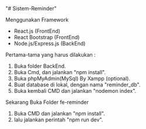"# Sistem-Reminder"

Menggunakan Framework
- React.js (FrontEnd)
- React Bootstrap (FrontEnd)
- Node.js/Express.js (BackEnd)

Pertama-tama yang harus dilakukan :

1. Buka folder BackEnd.
2. Buka Cmd, dan jalankan "npm install".
3. Buka phpMyAdmin(MySql) By Xampp (optional).
4. Buat database di lokal, dengan nama "reminder_db".
5. Buka kembali CMD dan jalankan "nodemon index".

Sekarang Buka Folder fe-reminder
1. Buka CMD dan jalankan "npm install".
2. lalu jalankan perintah "npm run dev".

